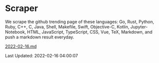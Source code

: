 # Scraper

We scrape the github trending page of these languages: Go, Rust, Python, Ruby, C++, C, Java, Shell, Makefile, Swift, Objective-C, Kotlin, Jupyter-Notebook, HTML, JavaScript, TypeScript, CSS, Vue, TeX, Markdown, and push a markdown result everyday.

[2022-02-16.md](https://github.com/yangwenmai/github-trending-backup/blob/master/2022-02-16.md)

Last Updated: 2022-02-16 04:00:07